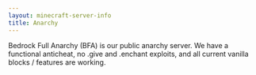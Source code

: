 ```yaml
---
layout: minecraft-server-info
title: Anarchy
---
```


Bedrock Full Anarchy (BFA) is our public anarchy server. We have a functional anticheat, no .give and .enchant exploits, and all current vanilla blocks / features are working.
